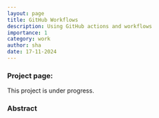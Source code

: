 ```yaml
---
layout: page
title: GitHub Workflows
description: Using GitHub actions and workflows
importance: 1
category: work
author: sha
date: 17-11-2024
---
```


### Project page: 

This project is under progress.

### Abstract
